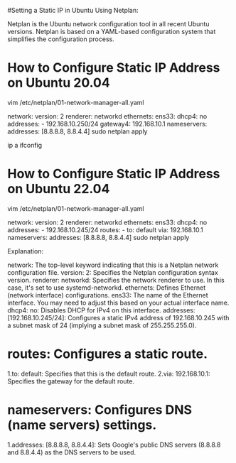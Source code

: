 #Setting a Static IP in Ubuntu Using Netplan:

Netplan is the Ubuntu network configuration tool in all recent Ubuntu versions. Netplan is based on a YAML-based configuration system that simplifies the configuration process.

# How to Configure Static IP Address on Ubuntu 20.04

vim /etc/netplan/01-network-manager-all.yaml

network:
  version: 2
  renderer: networkd
  ethernets:
    ens33:
      dhcp4: no
      addresses:
        - 192.168.10.250/24
      gateway4: 192.168.10.1
      nameservers:
          addresses: [8.8.8.8, 8.8.4.4]
sudo netplan apply

ip a ifconfig

# How to Configure Static IP Address on Ubuntu 22.04

vim /etc/netplan/01-network-manager-all.yaml

network:
  version: 2
  renderer: networkd
  ethernets:
    ens33:
      dhcp4: no
      addresses:
        - 192.168.10.245/24
      routes:
        - to: default
          via: 192.168.10.1
      nameservers:
          addresses: [8.8.8.8, 8.8.4.4]
sudo netplan apply

Explanation:

network: The top-level keyword indicating that this is a Netplan network configuration file.
version: 2: Specifies the Netplan configuration syntax version.
renderer: networkd: Specifies the network renderer to use. In this case, it's set to use systemd-networkd.
ethernets: Defines Ethernet (network interface) configurations.
ens33: The name of the Ethernet interface. You may need to adjust this based on your actual interface name.
dhcp4: no: Disables DHCP for IPv4 on this interface.
addresses: [192.168.10.245/24]: Configures a static IPv4 address of 192.168.10.245 with a subnet mask of 24 (implying a subnet mask of 255.255.255.0).
# routes: Configures a static route.
 1.to: default: Specifies that this is the default route.
 2.via: 192.168.10.1: Specifies the gateway for the default route.
# nameservers: Configures DNS (name servers) settings.
1.addresses: [8.8.8.8, 8.8.4.4]: Sets Google's public DNS servers (8.8.8.8 and 8.8.4.4) as the DNS servers to be used.
